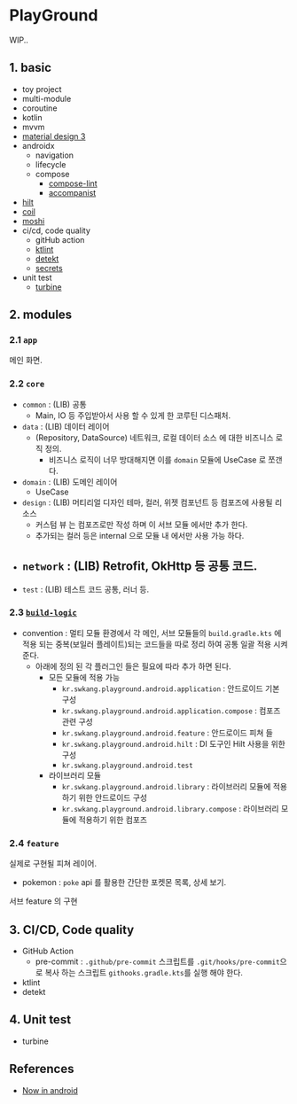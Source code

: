 # PlayGround

WIP..

## 1. basic

- toy project
- multi-module
- coroutine
- kotlin
- mvvm
- [material design 3](https://m3.material.io/)
- androidx
  - navigation
  - lifecycle
  - compose
    - [compose-lint](https://slackhq.github.io/compose-lints/)
    - [accompanist](https://github.com/google/accompanist)
- [hilt](https://dagger.dev/hilt/)
- [coil](https://coil-kt.github.io/coil/)
- [moshi](https://github.com/square/moshi)
- ci/cd, code quality
  - gitHub action
  - [ktlint](https://pinterest.github.io/ktlint/)
  - [detekt](https://github.com/detekt/detekt)
  - [secrets](https://developers.google.com/maps/documentation/android-sdk/secrets-gradle-plugin?hl=ko)
- unit test
  - [turbine](https://github.com/cashapp/turbine) 

## 2. modules

### 2.1 `app`

메인 화면. 

### 2.2 `core`

- `common` : (LIB) 공통
  - Main, IO 등 주입받아서 사용 할 수 있게 한 코루틴 디스패처.
- `data` : (LIB) 데이터 레이어
  - (Repository, DataSource) 네트워크, 로컬 데이터 소스 에 대한 비즈니스 로직 정의.  
    - 비즈니스 로직이 너무 방대해지면 이를 `domain` 모듈에 UseCase 로 쪼갠다.
- `domain` : (LIB) 도메인 레이어 
  - UseCase 
- `design` : (LIB) 머티리얼 디자인 테마, 컬러, 위젯 컴포넌트 등 컴포즈에 사용될 리소스
  - 커스텀 뷰 는 컴포즈로만 작성 하며 이 서브 모듈 에서만 추가 한다.
  - 추가되는 컬러 등은 internal 으로 모듈 내 에서만 사용 가능 하다.
- `network` : (LIB) Retrofit, OkHttp 등 공통 코드.
  -  
- `test` : (LIB) 테스트 코드 공통, 러너 등.

### 2.3 [`build-logic`](./build-logic/README.md) 

- convention : 멀티 모듈 환경에서 각 메인, 서브 모듈들의 `build.gradle.kts` 에 적용 되는 중복(보일러 플레이트)되는 코드들을 따로 정리 하여 공통 일괄 적용 시켜준다.
  - 아래에 정의 된 각 플러그인 들은 필요에 따라 추가 하면 된다.
    - 모든 모듈에 적용 가능
      - `kr.swkang.playground.android.application` : 안드로이드 기본 구성
      - `kr.swkang.playground.android.application.compose` : 컴포즈 관련 구성
      - `kr.swkang.playground.android.feature` : 안드로이드 피쳐 들
      - `kr.swkang.playground.android.hilt` : DI 도구인 Hilt 사용을 위한 구성
      - `kr.swkang.playground.android.test`
    - 라이브러리 모듈
      - `kr.swkang.playground.android.library` : 라이브러리 모듈에 적용하기 위한 안드로이드 구성
      - `kr.swkang.playground.android.library.compose` : 라이브러리 모듈에 적용하기 위한 컴포즈
 
### 2.4 `feature`

실제로 구현될 피쳐 레이어.

- pokemon : `poke` api 를 활용한 간단한 포켓몬 목록, 상세 보기.

서브 feature 의 구현

## 3. CI/CD, Code quality

- GitHub Action
  - pre-commit : `.github/pre-commit` 스크립트를 `.git/hooks/pre-commit`으로 복사 하는 스크립트 `githooks.gradle.kts`를 실행 해야 한다.  
- ktlint
- detekt

## 4. Unit test

- turbine

## References

- [Now in android](https://github.com/android/nowinandroid)